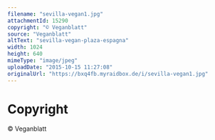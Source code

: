 ```yaml
---
filename: "sevilla-vegan1.jpg"
attachmentId: 15290
copyright: "© Veganblatt"
source: "Veganblatt"
altText: "sevilla-vegan-plaza-espagna"
width: 1024
height: 640
mimeType: "image/jpeg"
uploadDate: "2015-10-15 11:27:08"
originalUrl: "https://bxq4fb.myraidbox.de/i/sevilla-vegan1.jpg"
---
```


# Copyright

© Veganblatt
